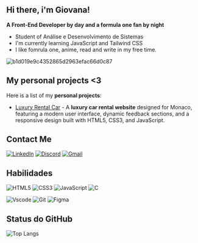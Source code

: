## Hi there, i'm Giovana!
**A Front-End Developer by day and a formula one fan by night**

- Student of Análise e Desenvolvimento de Sistemas
- I'm currently learning JavaScript and Tailwind CSS
- I like fomrula one, anime, read and write in my free time.


![b1d019e9c4352865d2963efac66d0c87](https://github.com/user-attachments/assets/05bf6a67-4a2a-47e0-a5be-b30162311b0a)

## My personal projects <3
Here is a list of my **personal projects**:
- [Luxury Rental Car](https://github.com/giovanalimads/luxuryCarRentalMonaco) - A **luxury car rental website** designed for Monaco, featuring a modern user interface, dynamic feedback sections, and a responsive design built with HTML5, CSS3, and JavaScript.

## Contact Me
[![LinkedIn](https://img.shields.io/badge/LinkedIn-0077B5?style=for-the-badge&logo=linkedin&logoColor=white)](https://www.linkedin.com/in/giovana-lima53)
[![Discord](https://img.shields.io/badge/Discord-7289DA?style=for-the-badge&logo=discord&logoColor=white)](https://discord.com/channels/@kseokcherry/)
[![Gmail](https://img.shields.io/badge/Gmail-333333?style=for-the-badge&logo=gmail&logoColor=red)](mailto:giovanalimaoliveira05@gmail.com)

## Habilidades
![HTML5](https://img.shields.io/badge/HTML5-E34F26?style=for-the-badge&logo=html5&logoColor=white)
![CSS3](https://img.shields.io/badge/CSS3-1572B6?style=for-the-badge&logo=css3&logoColor=white)
![JavaScript](https://img.shields.io/badge/JavaScript-F7DF1E?style=for-the-badge&logo=javascript&logoColor=black)
![C](https://img.shields.io/badge/C-00599C?style=for-the-badge&logo=c&logoColor=white)

![Vscode](https://img.shields.io/badge/Vscode-007ACC?style=for-the-badge&logo=visual-studio-code&logoColor=white)
![Git](https://img.shields.io/badge/GIT-E44C30?style=for-the-badge&logo=git&logoColor=white)
![Figma](https://img.shields.io/badge/Figma-696969?style=for-the-badge&logo=figma&logoColor=figma)

## Status do GitHub
![Top Langs](https://github-readme-stats-git-masterrstaa-rickstaa.vercel.app/api/top-langs/?username=giovanalimads&layout=compact&bg_color=000&border_color=fff&title_color=fff&text_color=FFF)

